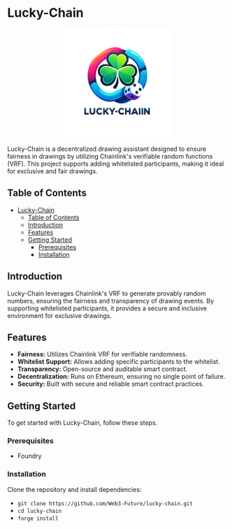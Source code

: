 # Lucky-Chain

<p align="center">
  <img src="./public/imgs/lucky-chain.png" alt="Lucky-Chain Logo" width="250" height="250">
</p>

Lucky-Chain is a decentralized drawing assistant designed to ensure fairness in drawings by utilizing Chainlink's verifiable random functions (VRF). This project supports adding whitelisted participants, making it ideal for exclusive and fair drawings.

## Table of Contents

- [Lucky-Chain](#lucky-chain)
  - [Table of Contents](#table-of-contents)
  - [Introduction](#introduction)
  - [Features](#features)
  - [Getting Started](#getting-started)
    - [Prerequisites](#prerequisites)
    - [Installation](#installation)

## Introduction

Lucky-Chain leverages Chainlink's VRF to generate provably random numbers, ensuring the fairness and transparency of drawing events. By supporting whitelisted participants, it provides a secure and inclusive environment for exclusive drawings.

## Features

- **Fairness:** Utilizes Chainlink VRF for verifiable randomness.
- **Whitelist Support:** Allows adding specific participants to the whitelist.
- **Transparency:** Open-source and auditable smart contract.
- **Decentralization:** Runs on Ethereum, ensuring no single point of failure.
- **Security:** Built with secure and reliable smart contract practices.

## Getting Started

To get started with Lucky-Chain, follow these steps.

### Prerequisites
- Foundry

### Installation

Clone the repository and install dependencies:
- `git clone https://github.com/Web3-Future/lucky-chain.git`
- `cd lucky-chain`
- `forge install`
